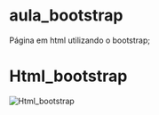 # aula_bootstrap
Página em html utilizando o bootstrap;

# Html_bootstrap
![Html_bootstrap](https://github.com/CarlosAlexFO/aula_bootstrap/blob/master/Html_Bootstrap.gif)

